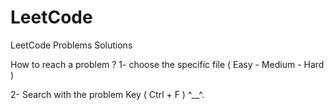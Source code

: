 # LeetCode
LeetCode Problems Solutions

How to reach a problem ? 
1- choose the specific file ( Easy - Medium - Hard ) <br>

2- Search with the problem Key ( Ctrl + F ) ^__^.
